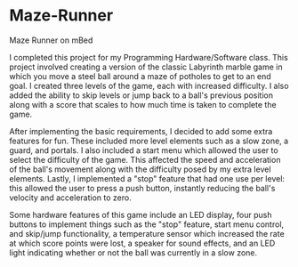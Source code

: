 # Maze-Runner
Maze Runner on mBed

I completed this project for my Programming Hardware/Software class. This project involved creating a version of the classic Labyrinth marble game in which you move a steel ball around a maze of potholes to get to an end goal. I created three levels of the game, each with increased difficulty. I also added the ability to skip levels or jump back to a ball's previous position along with a score that scales to how much time is taken to complete the game. 


After implementing the basic requirements, I decided to add some extra features for fun. These included more level elements such as a slow zone, a guard, and portals. I also included a start menu which allowed the user to select the difficulty of the game. This affected the speed and acceleration of the ball's movement along with the difficulty posed by my extra level elements. Lastly, I implemented a "stop" feature that had one use per level: this allowed the user to press a push button, instantly reducing the ball's velocity and acceleration to zero. 


Some hardware features of this game include an LED display, four push buttons to implement things such as the "stop" feature, start menu control, and skip/jump functionality, a temperature sensor which increased the rate at which score points were lost, a speaker for sound effects, and an LED light indicating whether or not the ball was currently in a slow zone. 
